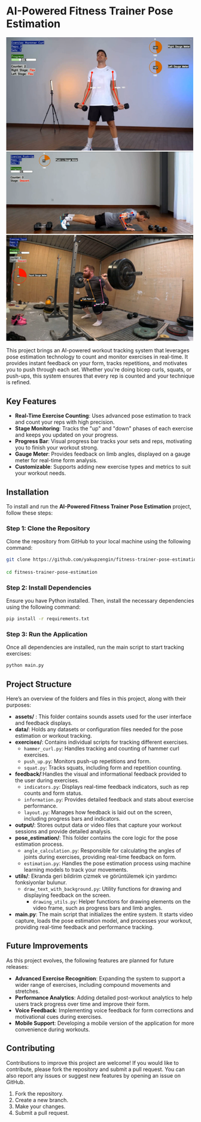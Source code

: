# AI-Powered Fitness Trainer Pose Estimation

<img src="output/images/Screenshot%202024-09-08%20030742.png" alt="Workout Demo" width="500"/>
<img src="output/images/Screenshot%202024-09-08%20030816.png" alt="Workout Demo" width="500"/>
<img src="output/images/Screenshot%202024-09-08%20030836.png" alt="Workout Demo" width="500"/>


This project brings an AI-powered workout tracking system that leverages pose estimation technology to count and monitor exercises in real-time. It provides instant feedback on your form, tracks repetitions, and motivates you to push through each set. Whether you're doing bicep curls, squats, or push-ups, this system ensures that every rep is counted and your technique is refined.

## Key Features

- **Real-Time Exercise Counting**: Uses advanced pose estimation to track and count your reps with high precision.
- **Stage Monitoring**: Tracks the "up" and "down" phases of each exercise and keeps you updated on your progress.
- **Progress Bar**: Visual progress bar tracks your sets and reps, motivating you to finish your workout strong.
- **Gauge Meter**: Provides feedback on limb angles, displayed on a gauge meter for real-time form analysis.
- **Customizable**: Supports adding new exercise types and metrics to suit your workout needs.

## Installation

To install and run the **AI-Powered Fitness Trainer Pose Estimation** project, follow these steps:

### Step 1: Clone the Repository
Clone the repository from GitHub to your local machine using the following command:

```bash
git clone https://github.com/yakupzengin/fitness-trainer-pose-estimation.git

cd fitness-trainer-pose-estimation
```
### Step 2: Install Dependencies
Ensure you have Python installed. Then, install the necessary dependencies using the following command:

```bash
pip install -r requirements.txt
```

### Step 3: Run the Application
Once all dependencies are installed, run the main script to start tracking exercises:

```bash
python main.py
```

## Project Structure
Here’s an overview of the folders and files in this project, along with their purposes:

* **assets/** : This folder contains sounds assets used for the user interface and feedback displays.
* **data/**: Holds any datasets or configuration files needed for the pose estimation or workout tracking.
* **exercises/**: Contains individual scripts for tracking different exercises.
  * `hammer_curl.py`: Handles tracking and counting of hammer curl exercises.
  * `push_up.py`: Monitors push-up repetitions and form.
  * `squat.py`: Tracks squats, including form and repetition counting.
* **feedback/**:Handles the visual and informational feedback provided to the user during exercises.
  * `indicators.py`: Displays real-time feedback indicators, such as rep counts and form status.
  * `information.py`: Provides detailed feedback and stats about exercise performance.
  * `layout.py`: Manages how feedback is laid out on the screen, including progress bars and indicators.
* **output/**: Stores output data or video files that capture your workout sessions and provide detailed analysis.
* **pose_estimation/**: This folder contains the core logic for the pose estimation process.
  * `angle_calculation.py`: Responsible for calculating the angles of joints during exercises, providing real-time feedback on form.
  * `estimation.py`: Handles the pose estimation process using machine learning models to track your movements.
* **utils/**: Ekranda geri bildirim çizmek ve görüntülemek için yardımcı fonksiyonlar bulunur.
  * `draw_text_with_background.py`: Utility functions for drawing and displaying feedback on the screen.
    * `drawing_utils.py`: Helper functions for drawing elements on the video frame, such as progress bars and limb angles.
* **main.py**: The main script that initializes the entire system. It starts video capture, loads the pose estimation model, and processes your workout, providing real-time feedback and performance tracking.


## Future Improvements

As this project evolves, the following features are planned for future releases:

- **Advanced Exercise Recognition**: Expanding the system to support a wider range of exercises, including compound movements and stretches.
- **Performance Analytics**: Adding detailed post-workout analytics to help users track progress over time and improve their form.
- **Voice Feedback**: Implementing voice feedback for form corrections and motivational cues during exercises.
- **Mobile Support**: Developing a mobile version of the application for more convenience during workouts.

## Contributing

Contributions to improve this project are welcome! If you would like to contribute, please fork the repository and submit a pull request. You can also report any issues or suggest new features by opening an issue on GitHub.

1. Fork the repository.
2. Create a new branch.
3. Make your changes.
4. Submit a pull request.
